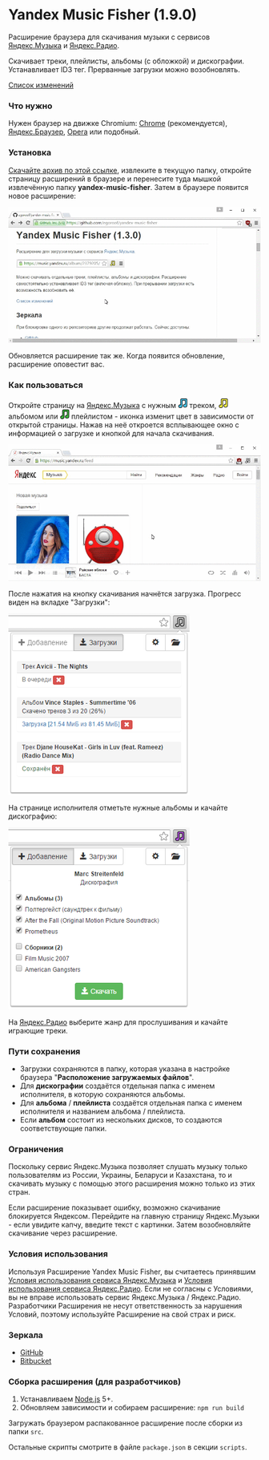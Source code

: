 # Yandex Music Fisher (1.9.0)

Расширение браузера для скачивания музыки с сервисов [Яндекс.Музыка](https://music.yandex.ru/)
и [Яндекс.Радио](https://radio.yandex.ru/).

Скачивает треки, плейлисты, альбомы (с обложкой) и дискографии. Устанавливает ID3 тег.
Прерванные загрузки можно возобновлять.

[Список изменений](https://github.com/egoroof/yandex-music-fisher/releases)

### Что нужно

Нужен браузер на движке Chromium: [Chrome](https://www.google.com/chrome) (рекомендуется),
[Яндекс.Браузер](https://browser.yandex.ru), [Opera](https://www.opera.com) или подобный.

### Установка

[Скачайте архив по этой ссылке](https://github.com/egoroof/yandex-music-fisher/releases/download/v1.9.0/yandex-music-fisher_1.9.0.zip),
извлеките в текущую папку, откройте страницу расширений в браузере и перенесите туда мышкой извлечённую папку __yandex-music-fisher__.
Затем в браузере появится новое расширение:

![Установка](/readme_img/install.gif "Установка")

Обновляется расширение так же. Когда появится обновление, расширение оповестит вас.

### Как пользоваться

Откройте страницу на [Яндекс.Музыка](https://music.yandex.ru/) с нужным ![blue](/readme_img/blue.png) треком,
![yellow](/readme_img/yellow.png) альбомом или ![green](/readme_img/green.png) плейлистом - иконка изменит цвет в зависимости
от открытой страницы. Нажав на неё откроется всплывающее окно с информацией о загрузке и кнопкой для начала скачивания.

![Использование](/readme_img/usage.gif "Использование")

После нажатия на кнопку скачивания начнётся загрузка. Прогресс виден на вкладке "Загрузки":

![Загрузки](/readme_img/loader.png)

На странице исполнителя отметьте нужные альбомы и качайте дискографию:

![Дискография](/readme_img/discography.png)

На [Яндекс.Радио](https://radio.yandex.ru/) выберите жанр для прослушивания и качайте играющие треки.

### Пути сохранения

- Загрузки сохраняются в папку, которая указана в настройке браузера "__Расположение загружаемых файлов__".
- Для __дискографии__ создаётся отдельная папка с именем исполнителя, в которую сохраняются альбомы.
- Для __альбома__ / __плейлиста__ создаётся отдельная папка с именем исполнителя и названием альбома / плейлиста.
- Если __альбом__ состоит из нескольких дисков, то создаются соответствующие папки.

### Ограничения

Поскольку сервис Яндекс.Музыка позволяет слушать музыку только пользователям из России, Украины, Беларуси и
Казахстана, то и скачивать музыку с помощью этого расширения можно только из этих стран.

Если расширение показывает ошибку, возможно скачивание блокируется Яндексом.
Перейдите на главную страницу Яндекс.Музыки - если увидите капчу, введите текст с картинки.
Затем возобновляйте скачивание через расширение.

### Условия использования

Используя Расширение Yandex Music Fisher, вы считаетесь принявшим
[Условия использования сервиса Яндекс.Музыка](https://yandex.ru/legal/music_termsofuse/) и
[Условия использования сервиса Яндекс.Радио](https://yandex.ru/legal/radio_termsofuse/).
Если не согласны с Условиями, вы не вправе использовать сервис Яндекс.Музыка / Яндекс.Радио.
Разработчики Расширения не несут ответственность за нарушения Условий, поэтому используйте Расширение на свой страх и риск.

### Зеркала

- [GitHub](https://github.com/egoroof/yandex-music-fisher)
- [Bitbucket](https://bitbucket.org/egoroof/yandex-music-fisher)

### Сборка расширения (для разработчиков)

1. Устанавливаем [Node.js](https://nodejs.org/en/) 5+.
2. Обновляем зависимости и собираем расширение: `npm run build`

Загружать браузером распакованное расширение после сборки из папки `src`.

Остальные скрипты смотрите в файле `package.json` в секции `scripts`.
